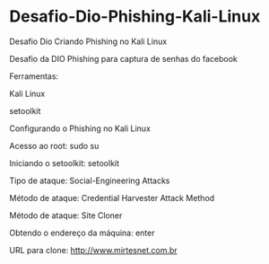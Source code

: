 # Desafio-Dio-Phishing-Kali-Linux
Desafio Dio Criando Phishing no Kali Linux

Desafio da DIO Phishing para captura de senhas do facebook


Ferramentas:


Kali Linux

setoolkit

Configurando o Phishing no Kali Linux


Acesso ao root: sudo su

Iniciando o setoolkit: setoolkit

Tipo de ataque: Social-Engineering Attacks

Método de ataque: Credential Harvester Attack Method

Método de ataque: Site Cloner

Obtendo o endereço da máquina: enter

URL para clone: http://www.mirtesnet.com.br
